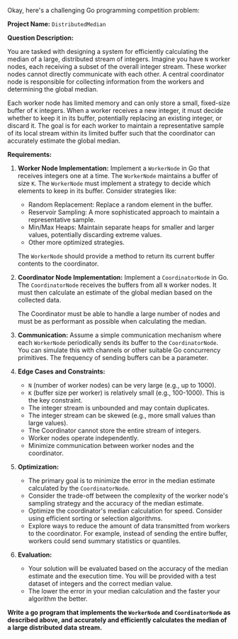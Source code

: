 Okay, here's a challenging Go programming competition problem:

**Project Name:** `DistributedMedian`

**Question Description:**

You are tasked with designing a system for efficiently calculating the median of a large, distributed stream of integers.  Imagine you have `N` worker nodes, each receiving a subset of the overall integer stream. These worker nodes cannot directly communicate with each other.  A central coordinator node is responsible for collecting information from the workers and determining the global median.

Each worker node has limited memory and can only store a small, fixed-size buffer of `K` integers. When a worker receives a new integer, it must decide whether to keep it in its buffer, potentially replacing an existing integer, or discard it. The goal is for each worker to maintain a representative sample of its local stream within its limited buffer such that the coordinator can accurately estimate the global median.

**Requirements:**

1.  **Worker Node Implementation:** Implement a `WorkerNode` in Go that receives integers one at a time. The `WorkerNode` maintains a buffer of size `K`.  The `WorkerNode` must implement a strategy to decide which elements to keep in its buffer.  Consider strategies like:
    *   Random Replacement: Replace a random element in the buffer.
    *   Reservoir Sampling: A more sophisticated approach to maintain a representative sample.
    *   Min/Max Heaps: Maintain separate heaps for smaller and larger values, potentially discarding extreme values.
    *   Other more optimized strategies.

    The `WorkerNode` should provide a method to return its current buffer contents to the coordinator.

2.  **Coordinator Node Implementation:** Implement a `CoordinatorNode` in Go.  The `CoordinatorNode` receives the buffers from all `N` worker nodes.  It must then calculate an estimate of the global median based on the collected data.

    The Coordinator must be able to handle a large number of nodes and must be as performant as possible when calculating the median.

3.  **Communication:** Assume a simple communication mechanism where each `WorkerNode` periodically sends its buffer to the `CoordinatorNode`. You can simulate this with channels or other suitable Go concurrency primitives. The frequency of sending buffers can be a parameter.

4.  **Edge Cases and Constraints:**

    *   `N` (number of worker nodes) can be very large (e.g., up to 1000).
    *   `K` (buffer size per worker) is relatively small (e.g., 100-1000).  This is the key constraint.
    *   The integer stream is unbounded and may contain duplicates.
    *   The integer stream can be skewed (e.g., more small values than large values).
    *   The Coordinator cannot store the entire stream of integers.
    *   Worker nodes operate independently.
    *   Minimize communication between worker nodes and the coordinator.

5.  **Optimization:**

    *   The primary goal is to minimize the error in the median estimate calculated by the `CoordinatorNode`.
    *   Consider the trade-off between the complexity of the worker node's sampling strategy and the accuracy of the median estimate.
    *   Optimize the coordinator's median calculation for speed.  Consider using efficient sorting or selection algorithms.
    *   Explore ways to reduce the amount of data transmitted from workers to the coordinator.  For example, instead of sending the entire buffer, workers could send summary statistics or quantiles.

6.  **Evaluation:**

    *   Your solution will be evaluated based on the accuracy of the median estimate and the execution time.  You will be provided with a test dataset of integers and the correct median value.
    *   The lower the error in your median calculation and the faster your algorithm the better.

**Write a go program that implements the `WorkerNode` and `CoordinatorNode` as described above, and accurately and efficiently calculates the median of a large distributed data stream.**
